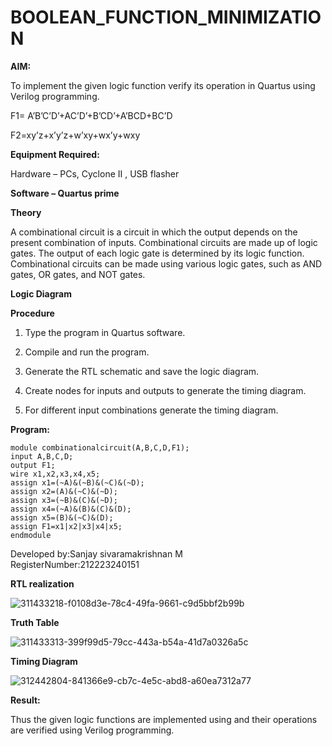 # BOOLEAN_FUNCTION_MINIMIZATION

**AIM:**

To implement the given logic function verify its operation in Quartus using Verilog programming.

F1= A’B’C’D’+AC’D’+B’CD’+A’BCD+BC’D 

F2=xy’z+x’y’z+w’xy+wx’y+wxy

**Equipment Required:**

Hardware – PCs, Cyclone II , USB flasher

**Software – Quartus prime**

**Theory**

A combinational circuit is a circuit in which the output depends on the present combination of inputs. Combinational circuits are made up of logic gates. The output of each logic gate is determined by its logic function. Combinational circuits can be made using various logic gates, such as AND gates, OR gates, and NOT gates.

**Logic Diagram**

**Procedure**

1.	Type the program in Quartus software.

2.	Compile and run the program.

3.	Generate the RTL schematic and save the logic diagram.

4.	Create nodes for inputs and outputs to generate the timing diagram.

5.	For different input combinations generate the timing diagram.


**Program:**
~~~
module combinationalcircuit(A,B,C,D,F1);
input A,B,C,D;
output F1;
wire x1,x2,x3,x4,x5;
assign x1=(~A)&(~B)&(~C)&(~D);
assign x2=(A)&(~C)&(~D);
assign x3=(~B)&(C)&(~D);
assign x4=(~A)&(B)&(C)&(D);
assign x5=(B)&(~C)&(D);
assign F1=x1|x2|x3|x4|x5;
endmodule
~~~
Developed by:Sanjay sivaramakrishnan M<br>
RegisterNumber:212223240151

**RTL realization**


![311433218-f0108d3e-78c4-49fa-9661-c9d5bbf2b99b](https://github.com/23004513/BOOLEAN_FUNCTION_MINIMIZATION/assets/138973069/ccd61b61-3b31-4260-8be8-3d14def18992)


**Truth Table**

![311433313-399f99d5-79cc-443a-b54a-41d7a0326a5c](https://github.com/23004513/BOOLEAN_FUNCTION_MINIMIZATION/assets/138973069/9439745f-7933-4186-b5ae-efcce4c473a1)


**Timing Diagram**

![312442804-841366e9-cb7c-4e5c-abd8-a60ea7312a77](https://github.com/23004513/BOOLEAN_FUNCTION_MINIMIZATION/assets/138973069/9fef9073-4e3f-4beb-a238-fabd3a74f906)


**Result:**

Thus the given logic functions are implemented using and their operations are verified using Verilog programming.

